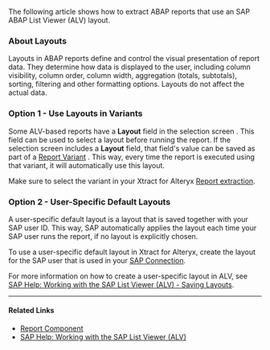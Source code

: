The following article shows how to extract ABAP reports that use an SAP ABAP List Viewer (ALV) layout.

### About Layouts

Layouts in ABAP reports define and control the visual presentation of report data. They determine how data is displayed to the user, including column visibility, column order, column width, aggregation (totals, subtotals), sorting, filtering and other formatting options. Layouts do not affect the actual data.

### Option 1 - Use Layouts in Variants

Some ALV-based reports have a **Layout** field in the selection screen . This field can be used to select a layout before running the report. If the selection screen includes a **Layout** field, that field's value can be saved as part of a [Report Variant](../../documentation/report/variants-and-selections/) . This way, every time the report is executed using that variant, it will automatically use this layout.

Make sure to select the variant in your Xtract for Alteryx [Report extraction](../../documentation/report/variants-and-selections/#choose-a-variant).

### Option 2 - User-Specific Default Layouts

A user-specific default layout is a layout that is saved together with your SAP user ID. This way, SAP automatically applies the layout each time your SAP user runs the report, if no layout is explicitly chosen.

To use a user-specific default layout in Xtract for Alteryx, create the layout for the SAP user that is used in your [SAP Connection](../../documentation/sap-connection/).

For more information on how to create a user-specific layout in ALV, see [SAP Help: Working with the SAP List Viewer (ALV) - Saving Layouts](https://help.sap.com/docs/ABAP_PLATFORM_NEW/b1c834a22d05483b8a75710743b5ff26/4d620265d79751b0e10000000a42189c.html?utm_source=chatgpt.com).

______________________________________________________________________

#### Related Links

- [Report Component](../../documentation/report/)
- [SAP Help: Working with the SAP List Viewer (ALV)](https://help.sap.com/docs/ABAP_PLATFORM_NEW/b1c834a22d05483b8a75710743b5ff26/4d5edc88767161bee10000000a42189b.html?utm_source=chatgpt.com)
